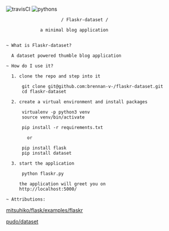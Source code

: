 ![travisCI](https://travis-ci.org/brennan-v-/flaskr-dataset.svg) ![pythons](https://img.shields.io/badge/python-2.7%2C%203.4%2C%203.5-brightgreen.svg)

                         / Flaskr-dataset /

                 a minimal blog application


    ~ What is Flaskr-dataset?

      A dataset powered thumble blog application

    ~ How do I use it?

      1. clone the repo and step into it

          git clone git@github.com:brennan-v-/flaskr-dataset.git
          cd flaskr-dataset

      2. create a virtual environment and install packages

          virtualenv -p python3 venv
          source venv/bin/activate

          pip install -r requirements.txt

            or
            
          pip install flask
          pip install dataset

      3. start the application

          python flaskr.py

         the application will greet you on
         http://localhost:5000/

    ~ Attributions:

[mitsuhiko/flask/examples/flaskr](https://github.com/mitsuhiko/flask/tree/master/examples/flaskr/)
      
[pudo/dataset](https://github.com/pudo/dataset)
